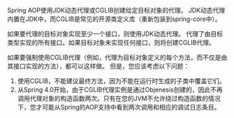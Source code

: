 Spring AOP使用JDK动态代理或CGLIB创建给定目标对象的代理。
JDK动态代理内置在JDK中，而CGLIB是常见的开源类定义库（重新包装到spring-core中）。

如果要代理的目标对象实现至少一个接口，则使用JDK动态代理。
代理了由目标类型实现的所有接口。如果目标对象未实现任何接口，则将创建CGLIB代理。

如果要强制使用CGLIB代理（例如，代理为目标对象定义的每个方法，而不仅是由其接口实现的方法），都可以这样做。
但是，您应该考虑以下问题：

   1. 使用CGLIB，不能建议最终方法，因为不能在运行时生成的子类中覆盖它们。
   2. 从Spring 4.0开始，由于CGLIB代理实例是通过Objenesis创建的，因此不再调用代理对象的构造函数两次。只有在您的JVM不允许绕过构造函数的情况下，您才可能从Spring的AOP支持中看到两次调用和相应的调试日志条目。
